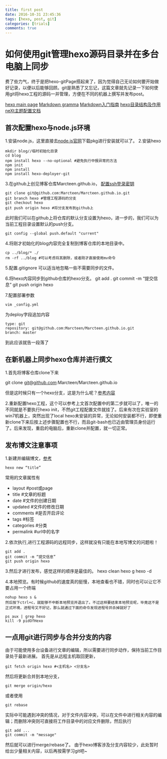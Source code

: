 ```yaml
---
title: first post
date: 2016-10-31 23:45:36
tags: [hexo, post, git]
categories: [trials]
comments: true
---
```

# 如何使用git管理hexo源码目录并在多台电脑上同步
费了些力气，终于是把hexo-gitPage搭起来了，因为觉得自己无论如何要开始做好记录，以便以后能够回顾。git是熟悉了又忘记，这篇文章就先记录一下如何使用git将hexo工程的源码一并管理，方便在不同的机器上撰写并发布post。

<!--more-->

[hexo main page](https://hexo.io)
[Markdown gramma](http://www.appinn.com/markdown/#link)
[Markdown入门指南](http://www.jianshu.com/p/1e402922ee32/)
[hexo目录结构及作用](http://www.tuicool.com/articles/fiYVbaY)
[neXt主题配置文档](https://github.com/iissnan/hexo-theme-next/wiki)

## 首次配置hexo与node.js环境
1.安装node.js，这里直接去[node.js官网](https://nodejs.org/en/)下载pkg进行安装就可以了。
2.安装hexo

	mkdir blog//临时初始化目录
	cd blog
	npm install hexo --no-optional #避免执行中报异常的方法
	npm init
	npm install
	npm install hexo-deployer-git
	
3.在github上创见博客仓库Marcteen.github.io， [配置ssh登录密钥](http://www.jianshu.com/p/a655bbc178e3)

	git clone git@github.com:Marcteen/Marcteen.github.io.git
	git branch hexo #管理工程源码的分支
	git checkout hexo
	git push origin hexo #将分支发布到github上
此时我们可以在github上将仓库的默认分支设置为hexo，进一步的，我们可以为当前工程目录设置默认的push分支。

	git config --global push.default "current"
	
4.将刚才初始化的blog内容完全复制到博客仓库的本地目录中。

	cp ../blog/* ./
	rm -rf ../blog #可以考虑将其删除，或者刚才直接使用mv命令
	
5.配置.gitignore
可以适当地忽略一些不需要同步的文件。
	
6.将hexo内容同步到github仓库的hexo分支。
	git add .
	git commit -m “提交信息”
	git push origin hexo
	
7.配置部署参数

	vim _config.yml
	
为deploy字段追加内容

	type: git
  	repository: git@github.com:Marcteen/Marcteen.github.io.git
  	branch: master
	
到此应该就告一段落了
## 在新机器上同步hexo仓库并进行撰文
1.首先将博客仓库clone下来

git clone git@github.com:Marcteen/Marcteen.github.io

但是这时候只有一个hexo分支，这是为什么呢？[参考内容](http://ilewen.com/questions/1940)

2.重新配置hexo工程，这个可以参考上文首次配置中的第二步就可以了，唯一的不同就是不要执行hexo init，不然git工程配置文件就挂了。后来有次在实验室的win7机器上，突然出现了local hexo未安装的异常，无论如何安装都不行，即使重新clone下来后按上述步骤配置也不行，而且git-bash也已近由管理员身份运行了。后来发现，重启的电脑后，重新clone并配置，就一切正常。

## 发布博文注意事项
1.新建并编辑博文，[参考](http://blog.csdn.net/wizardforcel/article/details/40684575)

	hexo new “title”
	
常用的文章属性有

* layout #post或page
* title	#文章的标题	 
* date	#文件的创建日期
* updated	#文件的修改日期
* comments	#是否开启评论	
* tags	#标签	 
* categories	#分类	 
* permalink	#url中的名字
	
2.依次执行,进行工程源码的远程同步，这样就没有只能在本地写博文的问题啦！

	git add .
	git commit -m “提交信息”
	git push origin hexo
	
3.然后才进行发布，感觉这样的顺序是最佳的。
	hexo clean
	hexo g
	hexo -d
	
4.本地预览。有时候github的速度真的挺慢，本地查看也不错，同时也可以让它不要占用一个终端

	nohup hexo s &
	然后按下ctrl+c，就能够不中断本地预览并退出了。不过这样要结束本地预览呢，毕竟这不是正式环境，进程号又不好记，那么就通过下面的命令发现进程号并杀掉就好了
	
	ps aux | grep hexo
	kill -9 pidOfHexo
	
## 一点用git进行同步与合并分支的内容
由于可能使用多台设备进行文章的编辑，所以需要进行同步动作，保持当前工作目录处于最新进展。
首先是从远程主机取回更新，

	git fetch origin hexo #<主机名> <分支名>
	
然后将更新合并到本地分支，

	git merge origin/hexo
	
或者使用

	git rebase

实际中可能遇到冲突的情况，对于文件内容冲突，可以在文件中进行相关内容的编辑；而删除冲突则可直接将工作目录中的对应文件删除，然后执行

	git add ...
	git commit -m "message"

然后就可以进行merge/rebase了。	由于hexo博客涉及分支内容较少，此处暂时给出少量相关内容，以后再按需学习git吧~
	

	
	


